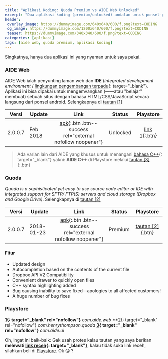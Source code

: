 ```yaml
---
title: "Aplikasi Koding: Quoda Premium vs AIDE Web Unlocked"
excerpt: "Dua aplikasi koding (premium/unlocked) andalan untuk ponsel-ponsel Android nih gais!"
header:
 overlay_image: https://dummyimage.com/640x640/600/f.png?text=CODING
 og_image: https://dummyimage.com/1200x640/600/f.png?text=CODING
 teaser: https://dummyimage.com/340x340/600/f.png?text=CODING
categories: [aplikasi]
tags: [aide web, quoda premium, aplikasi koding]
---
```

Singkatnya, hanya dua aplikasi ini yang nyaman untuk saya pakai.

### AIDE Web

AIDE Web ialah penyunting laman web dan **IDE** (_integrated development environment_ / [lingkungan pengembangan terpadu](https://id.wikipedia.org/wiki/Lingkungan_pengembangan_terpadu){: target="_blank"}. Aplikasi ini bisa dipakai untuk mengemvangkan (——atau "belajar" membuat) sebuah situs dengan bahasa HTML/CSS/JavaScript secara langsung dari ponsel android. Selengkapnya di [tautan [1] ](#playstore)

|Versi|Update|Link|Status|Playstore|
|---|---|:---:|---|:---:|
| 2.0.0.7|Feb 2018|[apk](http://dl.knoacc.org/8z){:.btn .btn--success rel="external nofollow noopener"}|Unlocked|[link 1](#playstore){:.btn}|

> Ada varian lain dari AIDE yang khusus untuk menangani [bahasa C++](https://id.wikipedia.org/wiki/C%2B%2B){: target="_blank"} yakni: **AIDE C++** di Playstore melalui [tautan [3] ](#playstore){:.btn}

### Quoda

_Quoda is a sophisticated yet easy to use source code editor or IDE with integrated support for SFTP/ FTP(S) servers and cloud storage (Dropbox and Google Drive)_. Selengkapnya di [tautan [2] ](#playstore)

|Versi|Update|Link|Status|Playstore|
|---|---|:---:|---|:---:|
| 2.0.0.7|2018-01-23|[apk](http://dl.knoacc.org/8y){:.btn .btn--success rel="external nofollow noopener"}|Premium|[tautan [2] ](#playstore){.btn}|

#### Fitur

- Updated design
- Autocompletion based on the contents of the current file
- Dropbox API V2 Compatibility
- Convenient drawer to quickly open files
- C++ syntax highlighting added
- Bug causing inability to save fixed—apologies to all affected customers!
- A huge number of bug fixes

### Playstore

**[1](https://play.google.com/store/apps/details?id=com.aide.web){: target="_blank" rel="nofollow"}** _com.aide.web_
**[2](https://play.google.com/store/apps/details?id=com.henrythompson.quoda){: target="_blank" rel="nofollow"} _com.henrythompson.quoda_
**[3](https://play.google.com/store/apps/details?id=com.aide.ui){ target="_blank" rel="nofollow"}** _com.aide.ui_

Oh, ingat ini baik-baik: Gak usah protes kalau tautan yang saya berikan **melewati [link receh](https://www.knoacc.org/2014/06/pemendek-url-domain-sendiri-dibayar-dolar.html){: target="_blank"}**, kalau tidak suka link receh, silahkan beli di [Playstore](#playstore). Ok 😘 ?
